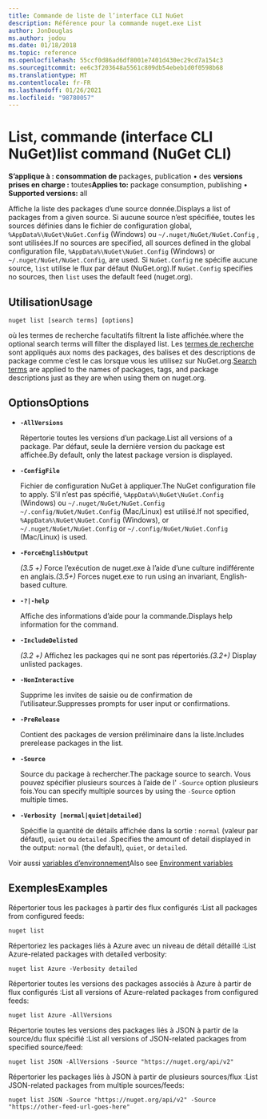 ```yaml
---
title: Commande de liste de l’interface CLI NuGet
description: Référence pour la commande nuget.exe List
author: JonDouglas
ms.author: jodou
ms.date: 01/18/2018
ms.topic: reference
ms.openlocfilehash: 55ccf0d86ad6df8001e7401d430ec29cd7a154c3
ms.sourcegitcommit: ee6c3f203648a5561c809db54ebeb1d0f0598b68
ms.translationtype: MT
ms.contentlocale: fr-FR
ms.lasthandoff: 01/26/2021
ms.locfileid: "98780057"
---
```

# <a name="list-command-nuget-cli"></a><span data-ttu-id="36c29-103">List, commande (interface CLI NuGet)</span><span class="sxs-lookup"><span data-stu-id="36c29-103">list command (NuGet CLI)</span></span>

<span data-ttu-id="36c29-104">**S’applique à : consommation de** packages, publication &bullet; des **versions prises en charge :** toutes</span><span class="sxs-lookup"><span data-stu-id="36c29-104">**Applies to:** package consumption, publishing &bullet; **Supported versions:** all</span></span>

<span data-ttu-id="36c29-105">Affiche la liste des packages d’une source donnée.</span><span class="sxs-lookup"><span data-stu-id="36c29-105">Displays a list of packages from a given source.</span></span> <span data-ttu-id="36c29-106">Si aucune source n’est spécifiée, toutes les sources définies dans le fichier de configuration global, `%AppData%\NuGet\NuGet.Config` (Windows) ou `~/.nuget/NuGet/NuGet.Config` , sont utilisées.</span><span class="sxs-lookup"><span data-stu-id="36c29-106">If no sources are specified, all sources defined in the global configuration file, `%AppData%\NuGet\NuGet.Config` (Windows) or `~/.nuget/NuGet/NuGet.Config`, are used.</span></span> <span data-ttu-id="36c29-107">Si `NuGet.Config` ne spécifie aucune source, `list` utilise le flux par défaut (NuGet.org).</span><span class="sxs-lookup"><span data-stu-id="36c29-107">If `NuGet.Config` specifies no sources, then `list` uses the default feed (nuget.org).</span></span>

## <a name="usage"></a><span data-ttu-id="36c29-108">Utilisation</span><span class="sxs-lookup"><span data-stu-id="36c29-108">Usage</span></span>

```cli
nuget list [search terms] [options]
```

<span data-ttu-id="36c29-109">où les termes de recherche facultatifs filtrent la liste affichée.</span><span class="sxs-lookup"><span data-stu-id="36c29-109">where the optional search terms will filter the displayed list.</span></span> <span data-ttu-id="36c29-110">Les [termes de recherche](../../consume-packages/finding-and-choosing-packages.md#search-syntax) sont appliqués aux noms des packages, des balises et des descriptions de package comme c’est le cas lorsque vous les utilisez sur NuGet.org.</span><span class="sxs-lookup"><span data-stu-id="36c29-110">[Search terms](../../consume-packages/finding-and-choosing-packages.md#search-syntax) are applied to the names of packages, tags, and package descriptions just as they are when using them on nuget.org.</span></span> 

## <a name="options"></a><span data-ttu-id="36c29-111">Options</span><span class="sxs-lookup"><span data-stu-id="36c29-111">Options</span></span>

- **`-AllVersions`**

  <span data-ttu-id="36c29-112">Répertorie toutes les versions d’un package.</span><span class="sxs-lookup"><span data-stu-id="36c29-112">List all versions of a package.</span></span> <span data-ttu-id="36c29-113">Par défaut, seule la dernière version du package est affichée.</span><span class="sxs-lookup"><span data-stu-id="36c29-113">By default, only the latest package version is displayed.</span></span>

- **`-ConfigFile`**

  <span data-ttu-id="36c29-114">Fichier de configuration NuGet à appliquer.</span><span class="sxs-lookup"><span data-stu-id="36c29-114">The NuGet configuration file to apply.</span></span> <span data-ttu-id="36c29-115">S’il n’est pas spécifié, `%AppData%\NuGet\NuGet.Config` (Windows) ou `~/.nuget/NuGet/NuGet.Config` `~/.config/NuGet/NuGet.Config` (Mac/Linux) est utilisé.</span><span class="sxs-lookup"><span data-stu-id="36c29-115">If not specified, `%AppData%\NuGet\NuGet.Config` (Windows), or `~/.nuget/NuGet/NuGet.Config` or `~/.config/NuGet/NuGet.Config` (Mac/Linux) is used.</span></span>

- **`-ForceEnglishOutput`**

  <span data-ttu-id="36c29-116">*(3.5 +)* Force l’exécution de nuget.exe à l’aide d’une culture indifférente en anglais.</span><span class="sxs-lookup"><span data-stu-id="36c29-116">*(3.5+)* Forces nuget.exe to run using an invariant, English-based culture.</span></span>

- **`-?|-help`**

  <span data-ttu-id="36c29-117">Affiche des informations d’aide pour la commande.</span><span class="sxs-lookup"><span data-stu-id="36c29-117">Displays help information for the command.</span></span>

- **`-IncludeDelisted`**

  <span data-ttu-id="36c29-118">*(3.2 +)* Affichez les packages qui ne sont pas répertoriés.</span><span class="sxs-lookup"><span data-stu-id="36c29-118">*(3.2+)* Display unlisted packages.</span></span>

- **`-NonInteractive`**

  <span data-ttu-id="36c29-119">Supprime les invites de saisie ou de confirmation de l’utilisateur.</span><span class="sxs-lookup"><span data-stu-id="36c29-119">Suppresses prompts for user input or confirmations.</span></span>

- **`-PreRelease`**

  <span data-ttu-id="36c29-120">Contient des packages de version préliminaire dans la liste.</span><span class="sxs-lookup"><span data-stu-id="36c29-120">Includes prerelease packages in the list.</span></span>

- **`-Source`**

  <span data-ttu-id="36c29-121">Source du package à rechercher.</span><span class="sxs-lookup"><span data-stu-id="36c29-121">The package source to search.</span></span> <span data-ttu-id="36c29-122">Vous pouvez spécifier plusieurs sources à l’aide de l' `-Source` option plusieurs fois.</span><span class="sxs-lookup"><span data-stu-id="36c29-122">You can specify multiple sources by using the `-Source` option multiple times.</span></span>

- **`-Verbosity [normal|quiet|detailed]`**

  <span data-ttu-id="36c29-123">Spécifie la quantité de détails affichée dans la sortie : `normal` (valeur par défaut), `quiet` ou `detailed` .</span><span class="sxs-lookup"><span data-stu-id="36c29-123">Specifies the amount of detail displayed in the output: `normal` (the default), `quiet`, or `detailed`.</span></span>

<span data-ttu-id="36c29-124">Voir aussi [variables d’environnement](cli-ref-environment-variables.md)</span><span class="sxs-lookup"><span data-stu-id="36c29-124">Also see [Environment variables](cli-ref-environment-variables.md)</span></span>

## <a name="examples"></a><span data-ttu-id="36c29-125">Exemples</span><span class="sxs-lookup"><span data-stu-id="36c29-125">Examples</span></span>

<span data-ttu-id="36c29-126">Répertorier tous les packages à partir des flux configurés :</span><span class="sxs-lookup"><span data-stu-id="36c29-126">List all packages from configured feeds:</span></span>
```
nuget list
```
<span data-ttu-id="36c29-127">Répertoriez les packages liés à Azure avec un niveau de détail détaillé :</span><span class="sxs-lookup"><span data-stu-id="36c29-127">List Azure-related packages with detailed verbosity:</span></span>
```
nuget list Azure -Verbosity detailed
```
<span data-ttu-id="36c29-128">Répertorier toutes les versions des packages associés à Azure à partir de flux configurés :</span><span class="sxs-lookup"><span data-stu-id="36c29-128">List all versions of Azure-related packages from configured feeds:</span></span>
```
nuget list Azure -AllVersions
```
<span data-ttu-id="36c29-129">Répertorie toutes les versions des packages liés à JSON à partir de la source/du flux spécifié :</span><span class="sxs-lookup"><span data-stu-id="36c29-129">List all versions of JSON-related packages from specified source/feed:</span></span>
```
nuget list JSON -AllVersions -Source "https://nuget.org/api/v2"
```
<span data-ttu-id="36c29-130">Répertorier les packages liés à JSON à partir de plusieurs sources/flux :</span><span class="sxs-lookup"><span data-stu-id="36c29-130">List JSON-related packages from multiple sources/feeds:</span></span>
```
nuget list JSON -Source "https://nuget.org/api/v2" -Source "https://other-feed-url-goes-here"
```
